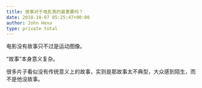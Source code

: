 ```yaml
---
title: 故事对于电影真的最重要吗？
date: 2018-10-07 05:25:47+00:00
author: John Hexa
type: private total
---
```

电影没有故事只不过是运动图像。

“故事”本身意义复杂。

很多片子看似没有传统意义上的故事，实则是那故事太不典型，大众感到陌生，而不是他没故事。


